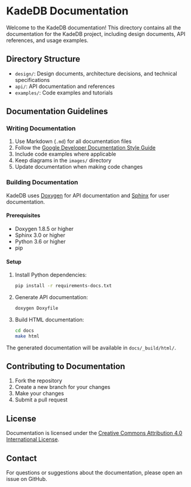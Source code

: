 # KadeDB Documentation

Welcome to the KadeDB documentation! This directory contains all the documentation for the KadeDB project, including design documents, API references, and usage examples.

## Directory Structure

- `design/`: Design documents, architecture decisions, and technical specifications
- `api/`: API documentation and references
- `examples/`: Code examples and tutorials

## Documentation Guidelines

### Writing Documentation

1. Use Markdown (`.md`) for all documentation files
2. Follow the [Google Developer Documentation Style Guide](https://developers.google.com/style)
3. Include code examples where applicable
4. Keep diagrams in the `images/` directory
5. Update documentation when making code changes

### Building Documentation

KadeDB uses [Doxygen](https://www.doxygen.nl/) for API documentation and [Sphinx](https://www.sphinx-doc.org/) for user documentation.

#### Prerequisites

- Doxygen 1.8.5 or higher
- Sphinx 3.0 or higher
- Python 3.6 or higher
- pip

#### Setup

1. Install Python dependencies:
   ```bash
   pip install -r requirements-docs.txt
   ```

2. Generate API documentation:
   ```bash
   doxygen Doxyfile
   ```

3. Build HTML documentation:
   ```bash
   cd docs
   make html
   ```

The generated documentation will be available in `docs/_build/html/`.

## Contributing to Documentation

1. Fork the repository
2. Create a new branch for your changes
3. Make your changes
4. Submit a pull request

## License

Documentation is licensed under the [Creative Commons Attribution 4.0 International License](https://creativecommons.org/licenses/by/4.0/).

## Contact

For questions or suggestions about the documentation, please open an issue on GitHub.
